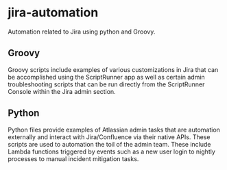 # jira-automation
Automation related to Jira using python and Groovy.

## Groovy
Groovy scripts include examples of various customizations in Jira that can be accomplished using the ScriptRunner app as well as certain admin troubleshooting scripts that can be run directly from the ScriptRunner Console within the Jira admin section.

## Python
Python files provide examples of Atlassian admin tasks that are automation externally and interact with Jira/Confluence via their native APIs. These scripts are used to automation the toil of the admin team. These include Lambda functions triggered by events such as a new user login to nightly processes to manual incident mitigation tasks.